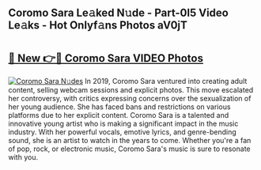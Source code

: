 ## Coromo Sara Le𝚊ked N𝚞de - Part-0l5 Video Le𝚊ks - Hot Onlyf𝚊ns Photos aV0jT

# <h2><a href="http://ac31059.deff.icu/?id=Coromo+Sara">🔗 New 👉🔴 Coromo Sara VIDEO Photos</a></h2>

[![Coromo Sara N𝚞des](https://i.imgur.com/rIISA9y.gif)](http://ac31059.deff.icu/?id=Coromo+Sara)
In 2019, Coromo Sara ventured into creating adult content, selling webcam sessions and explicit photos. This move escalated her controversy, with critics expressing concerns over the sexualization of her young audience. She has faced bans and restrictions on various platforms due to her explicit content. Coromo Sara is a talented and innovative young artist who is making a significant impact in the music industry. With her powerful vocals, emotive lyrics, and genre-bending sound, she is an artist to watch in the years to come. Whether you're a fan of pop, rock, or electronic music, Coromo Sara's music is sure to resonate with you.
